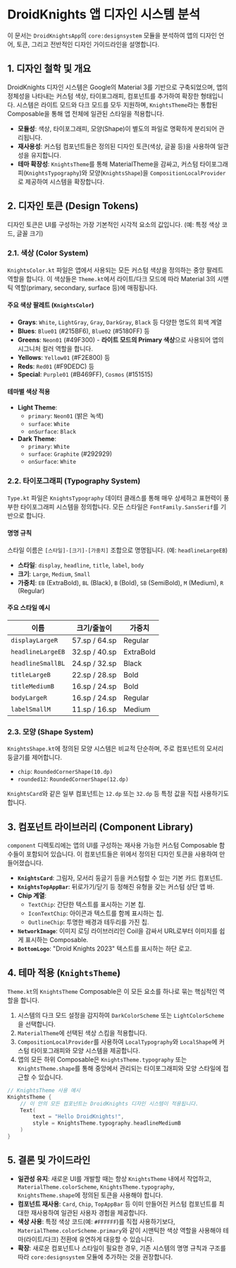 # DroidKnights 앱 디자인 시스템 분석

이 문서는 `DroidKnightsApp`의 `core:designsystem` 모듈을 분석하여 앱의 디자인 언어, 토큰, 그리고 전반적인 디자인 가이드라인을 설명합니다.

## 1. 디자인 철학 및 개요

DroidKnights 디자인 시스템은 Google의 Material 3를 기반으로 구축되었으며, 앱의 정체성을 나타내는 커스텀 색상, 타이포그래피, 컴포넌트를 추가하여 확장한 형태입니다. 시스템은 라이트 모드와 다크 모드를 모두 지원하며, `KnightsTheme`라는 통합된 Composable을 통해 앱 전체에 일관된 스타일을 적용합니다.

- **모듈성**: 색상, 타이포그래피, 모양(Shape)이 별도의 파일로 명확하게 분리되어 관리됩니다.
- **재사용성**: 커스텀 컴포넌트들은 정의된 디자인 토큰(색상, 글꼴 등)을 사용하여 일관성을 유지합니다.
- **테마 확장성**: `KnightsTheme`를 통해 MaterialTheme을 감싸고, 커스텀 타이포그래피(`KnightsTypography`)와 모양(`KnightsShape`)을 `CompositionLocalProvider`로 제공하여 시스템을 확장합니다.

## 2. 디자인 토큰 (Design Tokens)

디자인 토큰은 UI를 구성하는 가장 기본적인 시각적 요소의 값입니다. (예: 특정 색상 코드, 글꼴 크기)

### 2.1. 색상 (Color System)

`KnightsColor.kt` 파일은 앱에서 사용되는 모든 커스텀 색상을 정의하는 중앙 팔레트 역할을 합니다. 이 색상들은 `Theme.kt`에서 라이트/다크 모드에 따라 Material 3의 시맨틱 역할(primary, secondary, surface 등)에 매핑됩니다.

#### 주요 색상 팔레트 (`KnightsColor`)

- **Grays**: `White`, `LightGray`, `Gray`, `DarkGray`, `Black` 등 다양한 명도의 회색 계열
- **Blues**: `Blue01` (#215BF6), `Blue02` (#5180FF) 등
- **Greens**: `Neon01` (#49F300) - **라이트 모드의 Primary 색상**으로 사용되어 앱의 시그니처 컬러 역할을 합니다.
- **Yellows**: `Yellow01` (#F2E800) 등
- **Reds**: `Red01` (#F9DEDC) 등
- **Special**: `Purple01` (#B469FF), `Cosmos` (#151515)

#### 테마별 색상 적용

- **Light Theme**:
  - `primary`: `Neon01` (밝은 녹색)
  - `surface`: `White`
  - `onSurface`: `Black`
- **Dark Theme**:
  - `primary`: `White`
  - `surface`: `Graphite` (#292929)
  - `onSurface`: `White`

### 2.2. 타이포그래피 (Typography System)

`Type.kt` 파일은 `KnightsTypography` 데이터 클래스를 통해 매우 상세하고 표현력이 풍부한 타이포그래피 시스템을 정의합니다. 모든 스타일은 `FontFamily.SansSerif`를 기반으로 합니다.

#### 명명 규칙

스타일 이름은 `[스타일]-[크기]-[가중치]` 조합으로 명명됩니다. (예: `headlineLargeEB`)

- **스타일**: `display`, `headline`, `title`, `label`, `body`
- **크기**: `Large`, `Medium`, `Small`
- **가중치**: `EB` (ExtraBold), `BL` (Black), `B` (Bold), `SB` (SemiBold), `M` (Medium), `R` (Regular)

#### 주요 스타일 예시

| 이름 | 크기/줄높이 | 가중치 |
| --- | --- | --- |
| `displayLargeR` | 57.sp / 64.sp | Regular |
| `headlineLargeEB` | 32.sp / 40.sp | ExtraBold |
| `headlineSmallBL` | 24.sp / 32.sp | Black |
| `titleLargeB` | 22.sp / 28.sp | Bold |
| `titleMediumB` | 16.sp / 24.sp | Bold |
| `bodyLargeR` | 16.sp / 24.sp | Regular |
| `labelSmallM` | 11.sp / 16.sp | Medium |

### 2.3. 모양 (Shape System)

`KnightsShape.kt`에 정의된 모양 시스템은 비교적 단순하며, 주로 컴포넌트의 모서리 둥글기를 제어합니다.

- `chip`: `RoundedCornerShape(10.dp)`
- `rounded12`: `RoundedCornerShape(12.dp)`

`KnightsCard`와 같은 일부 컴포넌트는 `12.dp` 또는 `32.dp` 등 특정 값을 직접 사용하기도 합니다.

## 3. 컴포넌트 라이브러리 (Component Library)

`component` 디렉토리에는 앱의 UI를 구성하는 재사용 가능한 커스텀 Composable 함수들이 포함되어 있습니다. 이 컴포넌트들은 위에서 정의된 디자인 토큰을 사용하여 만들어졌습니다.

- **`KnightsCard`**: 그림자, 모서리 둥글기 등을 커스텀할 수 있는 기본 카드 컴포넌트.
- **`KnightsTopAppBar`**: 뒤로가기/닫기 등 정해진 유형을 갖는 커스텀 상단 앱 바.
- **Chip 계열**:
  - `TextChip`: 간단한 텍스트를 표시하는 기본 칩.
  - `IconTextChip`: 아이콘과 텍스트를 함께 표시하는 칩.
  - `OutlineChip`: 투명한 배경과 테두리를 가진 칩.
- **`NetworkImage`**: 이미지 로딩 라이브러리인 Coil을 감싸서 URL로부터 이미지를 쉽게 표시하는 Composable.
- **`BottomLogo`**: "Droid Knights 2023" 텍스트를 표시하는 하단 로고.

## 4. 테마 적용 (`KnightsTheme`)

`Theme.kt`의 `KnightsTheme` Composable은 이 모든 요소를 하나로 묶는 핵심적인 역할을 합니다.

1.  시스템의 다크 모드 설정을 감지하여 `DarkColorScheme` 또는 `LightColorScheme`을 선택합니다.
2.  `MaterialTheme`에 선택된 색상 스킴을 적용합니다.
3.  `CompositionLocalProvider`를 사용하여 `LocalTypography`와 `LocalShape`에 커스텀 타이포그래피와 모양 시스템을 제공합니다.
4.  앱의 모든 하위 Composable은 `KnightsTheme.typography` 또는 `KnightsTheme.shape`를 통해 중앙에서 관리되는 타이포그래피와 모양 스타일에 접근할 수 있습니다.

```kotlin
// KnightsTheme 사용 예시
KnightsTheme {
    // 이 안의 모든 컴포넌트는 DroidKnights 디자인 시스템이 적용됩니다.
    Text(
        text = "Hello DroidKnights!",
        style = KnightsTheme.typography.headlineMediumB
    )
}
```

## 5. 결론 및 가이드라인

- **일관성 유지**: 새로운 UI를 개발할 때는 항상 `KnightsTheme` 내에서 작업하고, `MaterialTheme.colorScheme`, `KnightsTheme.typography`, `KnightsTheme.shape`에 정의된 토큰을 사용해야 합니다.
- **컴포넌트 재사용**: `Card`, `Chip`, `TopAppBar` 등 이미 만들어진 커스텀 컴포넌트를 최대한 재사용하여 일관된 사용자 경험을 제공합니다.
- **색상 사용**: 특정 색상 코드(예: `#FFFFFF`)를 직접 사용하기보다, `MaterialTheme.colorScheme.primary`와 같이 시맨틱한 색상 역할을 사용해야 테마(라이트/다크) 전환에 유연하게 대응할 수 있습니다.
- **확장**: 새로운 컴포넌트나 스타일이 필요한 경우, 기존 시스템의 명명 규칙과 구조를 따라 `core:designsystem` 모듈에 추가하는 것을 권장합니다.
